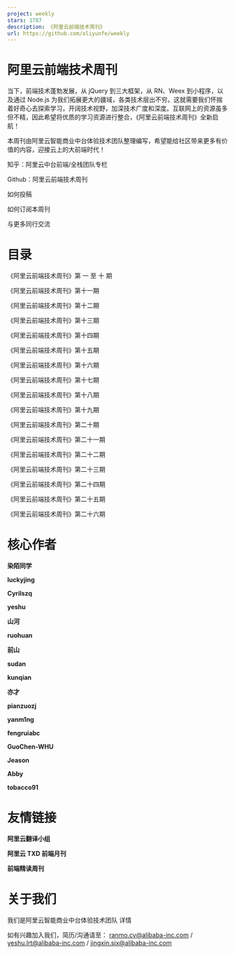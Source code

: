 ```yaml
---
project: weekly
stars: 1787
description: 《阿里云前端技术周刊》
url: https://github.com/aliyunfe/weekly
---
```


阿里云前端技术周刊
=========

当下，前端技术蓬勃发展，从 jQuery 到三大框架，从 RN、Weex 到小程序，以及通过 Node.js 为我们拓展更大的疆域，各类技术层出不穷。这就需要我们怀揣着好奇心去探索学习，开阔技术视野，加深技术广度和深度。互联网上的资源虽多但不精，因此希望将优质的学习资源进行整合，《阿里云前端技术周刊》全新启航！

本周刊由阿里云智能商业中台体验技术团队整理编写，希望能给社区带来更多有价值的内容，迎接云上的大前端时代！

知乎：阿里云中台前端/全栈团队专栏

Github：阿里云前端技术周刊

如何投稿

如何订阅本周刊

与更多同行交流

目录
==

《阿里云前端技术周刊》第 一 至 十 期

《阿里云前端技术周刊》第十一期

《阿里云前端技术周刊》第十二期

《阿里云前端技术周刊》第十三期

《阿里云前端技术周刊》第十四期

《阿里云前端技术周刊》第十五期

《阿里云前端技术周刊》第十六期

《阿里云前端技术周刊》第十七期

《阿里云前端技术周刊》第十八期

《阿里云前端技术周刊》第十九期

《阿里云前端技术周刊》第二十期

《阿里云前端技术周刊》第二十一期

《阿里云前端技术周刊》第二十二期

《阿里云前端技术周刊》第二十三期

《阿里云前端技术周刊》第二十四期

《阿里云前端技术周刊》第二十五期

《阿里云前端技术周刊》第二十六期

核心作者
====

  
**染陌同学**

  
**luckyjing**

  
**Cyrilszq**

  
**yeshu**

  
**山河**

  
**ruohuan**

  
**前山**

  
**sudan**

  
**kunqian**

  
**亦才**

  
**pianzuozj**

  
**yanm1ng**

  
**fengruiabc**

  
**GuoChen-WHU**

  
**Jeason**

  
**Abby**

  
**tobacco91**

友情链接
====

  
**阿里云翻译小组**

  
**阿里云 TXD 前端月刊**

  
**前端精读周刊**

关于我们
====

我们是阿里云智能商业中台体验技术团队 详情

如有兴趣加入我们，简历/沟通请至： ranmo.cy@alibaba-inc.com / yeshu.lrt@alibaba-inc.com / jingxin.sjx@alibaba-inc.com
